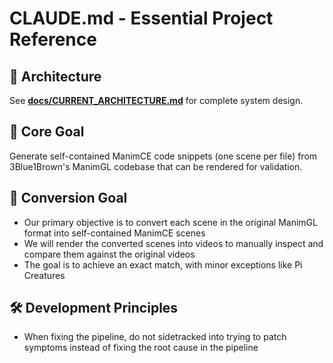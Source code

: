 # CLAUDE.md - Essential Project Reference

## 📁 Architecture
See **[docs/CURRENT_ARCHITECTURE.md](docs/CURRENT_ARCHITECTURE.md)** for complete system design.

## 🎯 Core Goal
Generate self-contained ManimCE code snippets (one scene per file) from 3Blue1Brown's ManimGL codebase that can be rendered for validation.

## 🚀 Conversion Goal
- Our primary objective is to convert each scene in the original ManimGL format into self-contained ManimCE scenes
- We will render the converted scenes into videos to manually inspect and compare them against the original videos
- The goal is to achieve an exact match, with minor exceptions like Pi Creatures

## 🛠 Development Principles
- When fixing the pipeline, do not sidetracked into trying to patch symptoms instead of fixing the root cause in the pipeline